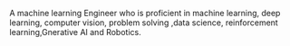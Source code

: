 A machine learning Engineer who is proficient in machine learning, deep learning, computer vision, problem solving ,data science, reinforcement learning,Gnerative AI and Robotics.
